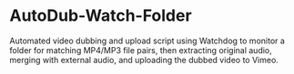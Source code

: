 # AutoDub-Watch-Folder
Automated video dubbing and upload script using Watchdog to monitor a folder for matching MP4/MP3 file pairs, then extracting original audio, merging with external audio, and uploading the dubbed video to Vimeo.

